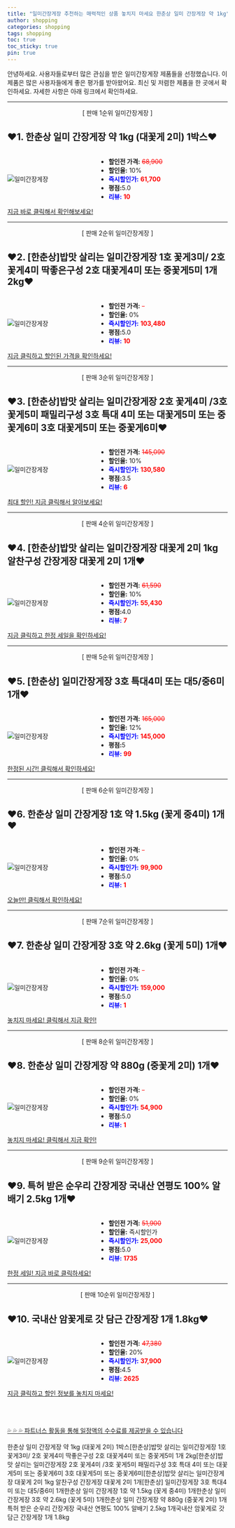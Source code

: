 ```yaml
---
title: "일미간장게장 추천하는 매력적인 상품 놓치지 마세요 한춘상 일미 간장게장 약 1kg"
author: shopping
categories: shopping
tags: shopping
toc: true
toc_sticky: true
pin: true
---
```

안녕하세요. 사용자들로부터 많은 관심을 받은 일미간장게장 제품들을 선정했습니다. 이 제품은 많은 사용자들에게 좋은 평가를 받아왔어요. 최신 및 저렴한 제품을 한 곳에서 확인하세요. 자세한 사항은 아래 링크에서 확인하세요.

---
<p class="toplist" style="margin: 0 auto; display: block; width: fit-content;">[ 판매 1순위 일미간장게장 ]</p>

<h2><strong>❤️1. 한춘상 일미 간장게장 약 1kg (대꽃게 2미) 1박스❤️</strong></h2>

<div style="display: flex; align-items: center;">
    <div style="flex: 0.4;">
        <img src="https://thumbnail9.coupangcdn.com/thumbnails/remote/230x230ex/image/vendor_inventory/e9ec/0ea4458e0d2e9e978c981bebd258eec7e02c9ae705ed3686e950e0dba046.jpg" alt="일미간장게장" style="max-width: 100%;">
    </div>
    <div style="flex: 0.6; margin-left: 10px;">
        <ul>
            <li><strong>할인전 가격:</strong> <del style="color: red;">68,900</del></li>
            <li><strong>할인율:</strong> 10%</li>
            <li><span style='color:blue'><strong>즉시할인가:</strong></span> <span style='color:red'><strong>61,700</strong></span></li>
            <li><strong>평점:</strong>5.0</li>
            <li><span style='color:blue'><strong>리뷰:</strong></span> <span style='color:red'><strong>10</strong></span></li>
        </ul>
    </div>
</div>
<div class="center">
    <a href="https://selin100587001.github.io?lptag=AF9450613&subid=githubio&pageKey=5541563446&traceid=V0-153&itemId=15488036033&vendorItemId=85668905430" class="myButton">
        지금 바로 클릭해서 확인해보세요!
    </a>
</div>


---
<p class="toplist" style="margin: 0 auto; display: block; width: fit-content;">[ 판매 2순위 일미간장게장 ]</p>

<h2><strong>❤️2. [한춘상]밥맛 살리는 일미간장게장 1호 꽃게3미/ 2호 꽃게4미 딱좋은구성 2호 대꽃게4미 또는 중꽃게5미 1개 2kg❤️</strong></h2>

<div style="display: flex; align-items: center;">
    <div style="flex: 0.4;">
        <img src="https://thumbnail9.coupangcdn.com/thumbnails/remote/230x230ex/image/vendor_inventory/22f6/2b02715a5e4e1860baeba91ae8fb9caee848dcc34dd718ed2a1727a88336.jpg" alt="일미간장게장" style="max-width: 100%;">
    </div>
    <div style="flex: 0.6; margin-left: 10px;">
        <ul>
            <li><strong>할인전 가격:</strong> <del style="color: red;">-</del></li>
            <li><strong>할인율:</strong> 0%</li>
            <li><span style='color:blue'><strong>즉시할인가:</strong></span> <span style='color:red'><strong>103,480</strong></span></li>
            <li><strong>평점:</strong>5.0</li>
            <li><span style='color:blue'><strong>리뷰:</strong></span> <span style='color:red'><strong>10</strong></span></li>
        </ul>
    </div>
</div>
<div class="center">
    <a href="https://selin100587001.github.io?lptag=AF9450613&subid=githubio&pageKey=5541563446&traceid=V0-153&itemId=8729198894&vendorItemId=76016213944" class="myButton">
        지금 클릭하고 할인된 가격을 확인하세요!
    </a>
</div>


---
<p class="toplist" style="margin: 0 auto; display: block; width: fit-content;">[ 판매 3순위 일미간장게장 ]</p>

<h2><strong>❤️3. [한춘상]밥맛 살리는 일미간장게장 2호 꽃게4미 /3호 꽃게5미 패밀리구성 3호 특대 4미 또는 대꽃게5미 또는 중꽃게6미 3호 대꽃게5미 또는 중꽃게6미❤️</strong></h2>

<div style="display: flex; align-items: center;">
    <div style="flex: 0.4;">
        <img src="https://thumbnail8.coupangcdn.com/thumbnails/remote/230x230ex/image/vendor_inventory/7a34/685e1811ceb4b36d41f5aad317d550c4a198cfe8251748100aebf1c3091d.jpg" alt="일미간장게장" style="max-width: 100%;">
    </div>
    <div style="flex: 0.6; margin-left: 10px;">
        <ul>
            <li><strong>할인전 가격:</strong> <del style="color: red;">145,090</del></li>
            <li><strong>할인율:</strong> 10%</li>
            <li><span style='color:blue'><strong>즉시할인가:</strong></span> <span style='color:red'><strong>130,580</strong></span></li>
            <li><strong>평점:</strong>3.5</li>
            <li><span style='color:blue'><strong>리뷰:</strong></span> <span style='color:red'><strong>6</strong></span></li>
        </ul>
    </div>
</div>
<div class="center">
    <a href="https://selin100587001.github.io?lptag=AF9450613&subid=githubio&pageKey=5541610328&traceid=V0-153&itemId=8729415166&vendorItemId=76016429971" class="myButton">
        최대 할인! 지금 클릭해서 알아보세요!
    </a>
</div>


---
<p class="toplist" style="margin: 0 auto; display: block; width: fit-content;">[ 판매 4순위 일미간장게장 ]</p>

<h2><strong>❤️4. [한춘상]밥맛 살리는 일미간장게장 대꽃게 2미 1kg 알찬구성 간장게장 대꽃게 2미 1개❤️</strong></h2>

<div style="display: flex; align-items: center;">
    <div style="flex: 0.4;">
        <img src="https://thumbnail10.coupangcdn.com/thumbnails/remote/230x230ex/image/vendor_inventory/a2ae/ec8e34a6ac96dce9bd2d9467fe338aae88e489e7427a9c4158cb31344155.jpg" alt="일미간장게장" style="max-width: 100%;">
    </div>
    <div style="flex: 0.6; margin-left: 10px;">
        <ul>
            <li><strong>할인전 가격:</strong> <del style="color: red;">61,590</del></li>
            <li><strong>할인율:</strong> 10%</li>
            <li><span style='color:blue'><strong>즉시할인가:</strong></span> <span style='color:red'><strong>55,430</strong></span></li>
            <li><strong>평점:</strong>4.0</li>
            <li><span style='color:blue'><strong>리뷰:</strong></span> <span style='color:red'><strong>7</strong></span></li>
        </ul>
    </div>
</div>
<div class="center">
    <a href="https://selin100587001.github.io?lptag=AF9450613&subid=githubio&pageKey=5541476371&traceid=V0-153&itemId=8728801404&vendorItemId=76015816992" class="myButton">
        지금 클릭하고 한정 세일을 확인하세요!
    </a>
</div>


---
<p class="toplist" style="margin: 0 auto; display: block; width: fit-content;">[ 판매 5순위 일미간장게장 ]</p>

<h2><strong>❤️5. [한춘상] 일미간장게장 3호 특대4미 또는 대5/중6미 1개❤️</strong></h2>

<div style="display: flex; align-items: center;">
    <div style="flex: 0.4;">
        <img src="https://thumbnail9.coupangcdn.com/thumbnails/remote/230x230ex/image/vendor_inventory/e9ec/0ea4458e0d2e9e978c981bebd258eec7e02c9ae705ed3686e950e0dba046.jpg" alt="일미간장게장" style="max-width: 100%;">
    </div>
    <div style="flex: 0.6; margin-left: 10px;">
        <ul>
            <li><strong>할인전 가격:</strong> <del style="color: red;">165,000</del></li>
            <li><strong>할인율:</strong> 12%</li>
            <li><span style='color:blue'><strong>즉시할인가:</strong></span> <span style='color:red'><strong>145,000</strong></span></li>
            <li><strong>평점:</strong>5</li>
            <li><span style='color:blue'><strong>리뷰:</strong></span> <span style='color:red'><strong>99</strong></span></li>
        </ul>
    </div>
</div>
<div class="center">
    <a href="https://selin100587001.github.io?lptag=AF9450613&subid=githubio&pageKey=6695484115&traceid=V0-153&itemId=18530499639&vendorItemId=85668905428" class="myButton">
        한정된 시간! 클릭해서 확인하세요!
    </a>
</div>


---
<p class="toplist" style="margin: 0 auto; display: block; width: fit-content;">[ 판매 6순위 일미간장게장 ]</p>

<h2><strong>❤️6. 한춘상 일미 간장게장 1호 약 1.5kg (꽃게 중4미) 1개❤️</strong></h2>

<div style="display: flex; align-items: center;">
    <div style="flex: 0.4;">
        <img src="https://thumbnail8.coupangcdn.com/thumbnails/remote/230x230ex/image/vendor_inventory/801b/0084bd82ea84dec8ab8e14f15c54ef6dc7e2d8209b9fad74929ff8af696a.jpg" alt="일미간장게장" style="max-width: 100%;">
    </div>
    <div style="flex: 0.6; margin-left: 10px;">
        <ul>
            <li><strong>할인전 가격:</strong> <del style="color: red;">-</del></li>
            <li><strong>할인율:</strong> 0%</li>
            <li><span style='color:blue'><strong>즉시할인가:</strong></span> <span style='color:red'><strong>99,900</strong></span></li>
            <li><strong>평점:</strong>5.0</li>
            <li><span style='color:blue'><strong>리뷰:</strong></span> <span style='color:red'><strong>1</strong></span></li>
        </ul>
    </div>
</div>
<div class="center">
    <a href="https://selin100587001.github.io?lptag=AF9450613&subid=githubio&pageKey=6695485510&traceid=V0-153&itemId=15488043038&vendorItemId=84205270978" class="myButton">
        오늘만! 클릭해서 확인하세요!
    </a>
</div>


---
<p class="toplist" style="margin: 0 auto; display: block; width: fit-content;">[ 판매 7순위 일미간장게장 ]</p>

<h2><strong>❤️7. 한춘상 일미 간장게장 3호 약 2.6kg (꽃게 5미) 1개❤️</strong></h2>

<div style="display: flex; align-items: center;">
    <div style="flex: 0.4;">
        <img src="https://thumbnail7.coupangcdn.com/thumbnails/remote/230x230ex/image/vendor_inventory/e121/6d9a18026c78c3d4bbf0c9e22ea576f332ffef6f4b789075c71cf418c149.jpg" alt="일미간장게장" style="max-width: 100%;">
    </div>
    <div style="flex: 0.6; margin-left: 10px;">
        <ul>
            <li><strong>할인전 가격:</strong> <del style="color: red;">-</del></li>
            <li><strong>할인율:</strong> 0%</li>
            <li><span style='color:blue'><strong>즉시할인가:</strong></span> <span style='color:red'><strong>159,000</strong></span></li>
            <li><strong>평점:</strong>5.0</li>
            <li><span style='color:blue'><strong>리뷰:</strong></span> <span style='color:red'><strong>1</strong></span></li>
        </ul>
    </div>
</div>
<div class="center">
    <a href="https://selin100587001.github.io?lptag=AF9450613&subid=githubio&pageKey=6695486799&traceid=V0-153&itemId=15488050120&vendorItemId=82719066851" class="myButton">
        놓치지 마세요! 클릭해서 지금 확인!
    </a>
</div>


---
<p class="toplist" style="margin: 0 auto; display: block; width: fit-content;">[ 판매 8순위 일미간장게장 ]</p>

<h2><strong>❤️8. 한춘상 일미 간장게장 약 880g (중꽃게 2미) 1개❤️</strong></h2>

<div style="display: flex; align-items: center;">
    <div style="flex: 0.4;">
        <img src="https://thumbnail8.coupangcdn.com/thumbnails/remote/230x230ex/image/vendor_inventory/801b/0084bd82ea84dec8ab8e14f15c54ef6dc7e2d8209b9fad74929ff8af696a.jpg" alt="일미간장게장" style="max-width: 100%;">
    </div>
    <div style="flex: 0.6; margin-left: 10px;">
        <ul>
            <li><strong>할인전 가격:</strong> <del style="color: red;">-</del></li>
            <li><strong>할인율:</strong> 0%</li>
            <li><span style='color:blue'><strong>즉시할인가:</strong></span> <span style='color:red'><strong>54,900</strong></span></li>
            <li><strong>평점:</strong>5.0</li>
            <li><span style='color:blue'><strong>리뷰:</strong></span> <span style='color:red'><strong>1</strong></span></li>
        </ul>
    </div>
</div>
<div class="center">
    <a href="https://selin100587001.github.io?lptag=AF9450613&subid=githubio&pageKey=6695485510&traceid=V0-153&itemId=15488053604&vendorItemId=84205270994" class="myButton">
        놓치지 마세요! 클릭해서 지금 확인!
    </a>
</div>


---
<p class="toplist" style="margin: 0 auto; display: block; width: fit-content;">[ 판매 9순위 일미간장게장 ]</p>

<h2><strong>❤️9. 특허 받은 순우리 간장게장 국내산 연평도 100% 알배기 2.5kg 1개❤️</strong></h2>

<div style="display: flex; align-items: center;">
    <div style="flex: 0.4;">
        <img src="https://thumbnail9.coupangcdn.com/thumbnails/remote/230x230ex/image/vendor_inventory/c6ff/14ed42621c2e9713e00557dbc2f2379411b26eb2d32fe390934789fd15ac.jpg" alt="일미간장게장" style="max-width: 100%;">
    </div>
    <div style="flex: 0.6; margin-left: 10px;">
        <ul>
            <li><strong>할인전 가격:</strong> <del style="color: red;">51,900</del></li>
            <li><strong>할인율:</strong> 즉시할인가</li>
            <li><span style='color:blue'><strong>즉시할인가:</strong></span> <span style='color:red'><strong>25,000</strong></span></li>
            <li><strong>평점:</strong>5.0</li>
            <li><span style='color:blue'><strong>리뷰:</strong></span> <span style='color:red'><strong>1735</strong></span></li>
        </ul>
    </div>
</div>
<div class="center">
    <a href="https://selin100587001.github.io?lptag=AF9450613&subid=githubio&pageKey=7776529532&traceid=V0-153&itemId=21007759556&vendorItemId=88539871862" class="myButton">
        한정 세일! 지금 바로 클릭하세요!
    </a>
</div>


---
<p class="toplist" style="margin: 0 auto; display: block; width: fit-content;">[ 판매 10순위 일미간장게장 ]</p>

<h2><strong>❤️10. 국내산 암꽃게로 갓 담근 간장게장 1개 1.8kg❤️</strong></h2>

<div style="display: flex; align-items: center;">
    <div style="flex: 0.4;">
        <img src="https://thumbnail6.coupangcdn.com/thumbnails/remote/230x230ex/image/retail/images/2022/09/22/15/1/ecdd97b9-45c9-4c9a-8f82-6a209a410a5b.jpg" alt="일미간장게장" style="max-width: 100%;">
    </div>
    <div style="flex: 0.6; margin-left: 10px;">
        <ul>
            <li><strong>할인전 가격:</strong> <del style="color: red;">47,380</del></li>
            <li><strong>할인율:</strong> 20%</li>
            <li><span style='color:blue'><strong>즉시할인가:</strong></span> <span style='color:red'><strong>37,900</strong></span></li>
            <li><strong>평점:</strong>4.5</li>
            <li><span style='color:blue'><strong>리뷰:</strong></span> <span style='color:red'><strong>2625</strong></span></li>
        </ul>
    </div>
</div>
<div class="center">
    <a href="https://selin100587001.github.io?lptag=AF9450613&subid=githubio&pageKey=6811693015&traceid=V0-153&itemId=16116370811&vendorItemId=83313271733" class="myButton">
        지금 클릭하고 할인 정보를 놓치지 마세요!
    </a>
</div>

<br><br><br>[💦 💦 💦 파트너스 활동을 통해 일정액의 수수료를 제공받을 수 있습니다](https://link.coupang.com/a/bcpT2c)<br><br>한춘상 일미 간장게장 약 1kg (대꽃게 2미) 1박스[한춘상]밥맛 살리는 일미간장게장 1호 꽃게3미/ 2호 꽃게4미 딱좋은구성 2호 대꽃게4미 또는 중꽃게5미 1개 2kg[한춘상]밥맛 살리는 일미간장게장 2호 꽃게4미 /3호 꽃게5미 패밀리구성 3호 특대 4미 또는 대꽃게5미 또는 중꽃게6미 3호 대꽃게5미 또는 중꽃게6미[한춘상]밥맛 살리는 일미간장게장 대꽃게 2미 1kg 알찬구성 간장게장 대꽃게 2미 1개[한춘상] 일미간장게장 3호 특대4미 또는 대5/중6미 1개한춘상 일미 간장게장 1호 약 1.5kg (꽃게 중4미) 1개한춘상 일미 간장게장 3호 약 2.6kg (꽃게 5미) 1개한춘상 일미 간장게장 약 880g (중꽃게 2미) 1개특허 받은 순우리 간장게장 국내산 연평도 100% 알배기 2.5kg 1개국내산 암꽃게로 갓 담근 간장게장 1개 1.8kg